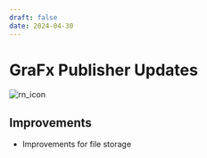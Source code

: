 ```yaml
---
draft: false
date: 2024-04-30
---
```


# GraFx Publisher Updates

![rn_icon](/assets/icon-GraFx-Publisher.svg)

## Improvements

- Improvements for file storage